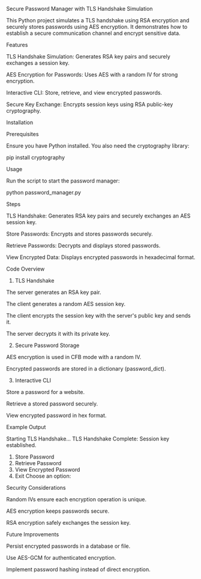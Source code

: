 Secure Password Manager with TLS Handshake Simulation

This Python project simulates a TLS handshake using RSA encryption and securely stores passwords using AES encryption. It demonstrates how to establish a secure communication channel and encrypt sensitive data.

Features

TLS Handshake Simulation: Generates RSA key pairs and securely exchanges a session key.

AES Encryption for Passwords: Uses AES with a random IV for strong encryption.

Interactive CLI: Store, retrieve, and view encrypted passwords.

Secure Key Exchange: Encrypts session keys using RSA public-key cryptography.

Installation

Prerequisites

Ensure you have Python installed. You also need the cryptography library:

pip install cryptography

Usage

Run the script to start the password manager:

python password_manager.py

Steps

TLS Handshake: Generates RSA key pairs and securely exchanges an AES session key.

Store Passwords: Encrypts and stores passwords securely.

Retrieve Passwords: Decrypts and displays stored passwords.

View Encrypted Data: Displays encrypted passwords in hexadecimal format.

Code Overview

1. TLS Handshake

The server generates an RSA key pair.

The client generates a random AES session key.

The client encrypts the session key with the server's public key and sends it.

The server decrypts it with its private key.

2. Secure Password Storage

AES encryption is used in CFB mode with a random IV.

Encrypted passwords are stored in a dictionary (password_dict).

3. Interactive CLI

Store a password for a website.

Retrieve a stored password securely.

View encrypted password in hex format.

Example Output

Starting TLS Handshake...
TLS Handshake Complete: Session key established.

1. Store Password
2. Retrieve Password
3. View Encrypted Password
4. Exit
Choose an option:

Security Considerations

Random IVs ensure each encryption operation is unique.

AES encryption keeps passwords secure.

RSA encryption safely exchanges the session key.

Future Improvements

Persist encrypted passwords in a database or file.

Use AES-GCM for authenticated encryption.

Implement password hashing instead of direct encryption.
